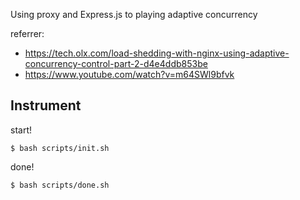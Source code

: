 Using proxy and Express.js to playing adaptive concurrency

referrer:

- https://tech.olx.com/load-shedding-with-nginx-using-adaptive-concurrency-control-part-2-d4e4ddb853be
- https://www.youtube.com/watch?v=m64SWl9bfvk

## Instrument

start!

    $ bash scripts/init.sh

done!

    $ bash scripts/done.sh
